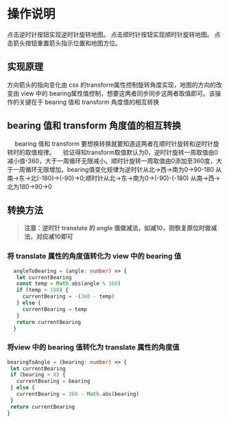 
# 操作说明

点击逆时针按钮实现逆时针旋转地图。
点击顺时针按钮实现顺时针旋转地图。
点击箭头按钮重置箭头指示位置和地图方位。

## 实现原理

方向箭头的指向变化由 css 的transform属性控制旋转角度实现，地图的方向的改变由 view 中的 bearing属性值控制，想要这两者同步同步这两者取值即可。该操作的关键在于 bearing 值和 transform 角度值的相互转换

## bearing 值和 transform 角度值的相互转换

&ensp;&ensp; bearing 值和 transform 要想换转换就要知道这两者在顺时针旋转和逆时针旋转时的取值规律。
&ensp;&ensp;验证得知transform取值默认为0，逆时针旋转一周取值由0减小值-360，大于一周循环无限减小。顺时针旋转一周取值由0添加至360度，大于一周循环无限增加。bearing值变化规律为逆时针从北->西->南为0->90-180 从南->东->北(-180)->(-90)->0;顺时针从北->东->南为0->(-90)-(-180) 从南->西->北为180->90->0

## 转换方法

 > **注意：逆时针 translate 的 angle 值做减法，如减10，则恢复原位时做减法，对应减10即可**

### 将 translate 属性的角度值转化为 view 中的 bearing 值

 ```typescript
   angleToBearing = (angle: number) => {
    let currentBearing
    const temp = Math.abs(angle % 360)
    if (temp > 180) {
      currentBearing = -(360 - temp)
    } else {
      currentBearing = temp
    }
    return currentBearing
   }
   ```

### 将view 中的 bearing 值转化为 translate 属性的角度值

   ``` typescript
  bearingToAngle = (bearing: number) => {
    let currentBearing
    if (bearing > 0) {
      currentBearing = bearing
    } else {
      currentBearing = 360 - Math.abs(bearing)
    }
    return currentBearing
   }
   ```